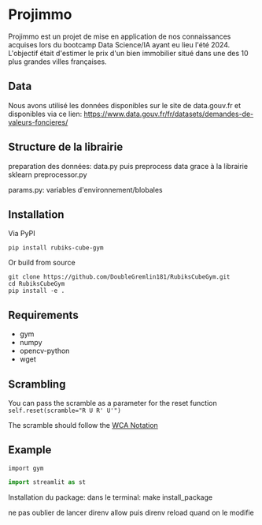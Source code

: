 # Projimmo

Projimmo est un projet de mise en application de nos connaissances acquises lors du bootcamp Data Science/IA ayant eu lieu l'été 2024.
L'objectif était d'estimer le prix d'un bien immobilier situé dans une des 10 plus grandes villes françaises.

## Data

Nous avons utilisé les données disponibles sur le site de data.gouv.fr et disponibles via ce lien:
https://www.data.gouv.fr/fr/datasets/demandes-de-valeurs-foncieres/

## Structure de la librairie

preparation des données: data.py
puis preprocess data grace à la librairie sklearn preprocessor.py



params.py: variables d'environnement/blobales











## Installation
Via PyPI

    pip install rubiks-cube-gym
Or build from source

    git clone https://github.com/DoubleGremlin181/RubiksCubeGym.git
    cd RubiksCubeGym
    pip install -e .

## Requirements

 - gym
 - numpy
 - opencv-python
 - wget

## Scrambling
You can pass the scramble as a parameter for the reset function
`self.reset(scramble="R U R' U'")`

The scramble should follow the [WCA Notation](https://www.worldcubeassociation.org/regulations/#article-12-notation)

##  Example
    import gym  


    
``` python
import streamlit as st
``` 
Installation du package:
dans le terminal:
make install_package


ne pas oublier de lancer
direnv allow
puis direnv reload quand on le modifie
